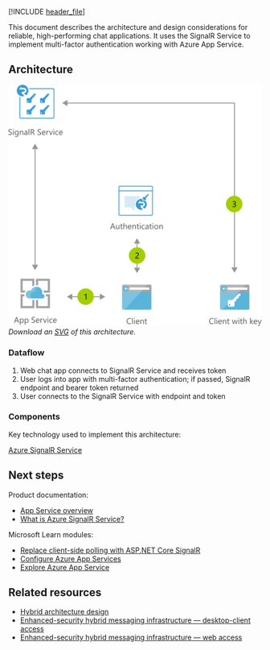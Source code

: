 [!INCLUDE [header_file](../../../includes/sol-idea-header.md)]

This document describes the architecture and design considerations for reliable, high-performing chat applications. It uses the SignalR Service to implement multi-factor authentication working with Azure App Service.

## Architecture

![Architecture Diagram](../media/cross-platform-chat.png)
*Download an [SVG](../media/cross-platform-chat.svg) of this architecture.*

### Dataflow

1. Web chat app connects to SignalR Service and receives token
1. User logs into app with multi-factor authentication; if passed, SignalR endpoint and bearer token returned
1. User connects to the SignalR Service with endpoint and token

### Components

Key technology used to implement this architecture:

[Azure SignalR Service](https://azure.microsoft.com/services/signalr-service)

## Next steps

Product documentation:

- [App Service overview](/azure/app-service/overview)
- [What is Azure SignalR Service?](/azure/azure-signalr/signalr-overview)

Microsoft Learn modules:

- [Replace client-side polling with ASP.NET Core SignalR](/learn/modules/aspnet-core-signalr-polling-fix)
- [Configure Azure App Services](/learn/modules/configure-azure-app-services)
- [Explore Azure App Service](/learn/modules/introduction-to-azure-app-service)

## Related resources

- [Hybrid architecture design](../../hybrid/hybrid-start-here.md)
- [Enhanced-security hybrid messaging infrastructure — desktop-client access](../../example-scenario/hybrid/secure-hybrid-messaging-client.yml)
- [Enhanced-security hybrid messaging infrastructure — web access](../../example-scenario/hybrid/secure-hybrid-messaging-web.yml)
